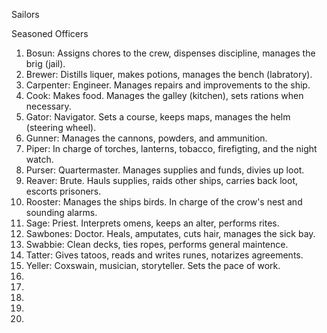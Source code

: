 Sailors 


Seasoned Officers
1. Bosun: Assigns chores to the crew, dispenses discipline, manages the brig (jail). 
1. Brewer: Distills liquer, makes potions, manages the bench (labratory).
2. Carpenter: Engineer. Manages repairs and improvements to the ship.
1. Cook: Makes food. Manages the galley (kitchen), sets rations when necessary. 
1. Gator: Navigator. Sets a course, keeps maps, manages the helm (steering wheel).
1. Gunner: Manages the cannons, powders, and ammunition.
2. Piper: In charge of torches, lanterns, tobacco, firefigting, and the night watch.
1. Purser: Quartermaster. Manages supplies and funds, divies up loot.
1. Reaver: Brute. Hauls supplies, raids other ships, carries back loot, escorts prisoners.
2. Rooster: Manages the ships birds. In charge of the crow's nest and sounding alarms.
1. Sage: Priest. Interprets omens, keeps an alter, performs rites.
1. Sawbones: Doctor. Heals, amputates, cuts hair, manages the sick bay.
3. Swabbie: Clean decks, ties ropes, performs general maintence.
4. Tatter: Gives tatoos, reads and writes runes, notarizes agreements.
1. Yeller: Coxswain, musician, storyteller. Sets the pace of work.
2.  
3.  
4.  
5.  
6.  




